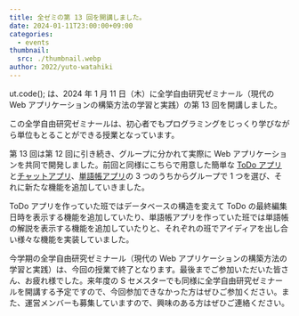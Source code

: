 ```yaml
---
title: 全ゼミの第 13 回を開講しました。
date: 2024-01-11T23:00:00+09:00
categories:
  - events
thumbnail:
  src: ./thumbnail.webp
author: 2022/yuto-watahiki
---
```


ut.code(); は、2024 年 1 月 11 日（木）に全学自由研究ゼミナール（現代の Web アプリケーションの構築方法の学習と実践）の第 13 回を開講しました。

この全学自由研究ゼミナールは、初心者でもプログラミングをじっくり学びながら単位もとることができる授業となっています。

第 13 回は第 12 回に引き続き、グループに分かれて実際に Web アプリケーションを共同で開発しました。前回と同様にこちらで用意した簡単な [ToDo アプリ](https://github.com/utokyo-web-dev-2023a/template-todo)と[チャットアプリ](https://github.com/utokyo-web-dev-2023a/template-chat)、[単語帳アプリ](https://github.com/utokyo-web-dev-2023a/template-flashcard)の 3 つのうちからグループで 1 つを選び、それに新たな機能を追加していきました。

ToDo アプリを作っていた班ではデータベースの構造を変えて ToDo の最終編集日時を表示する機能を追加していたり、単語帳アプリを作っていた班では単語帳の解説を表示する機能を追加していたりと、それぞれの班でアイディアを出し合い様々な機能を実装していました。

今学期の全学自由研究ゼミナール（現代の Web アプリケーションの構築方法の学習と実践）は、今回の授業で終了となります。最後までご参加いただいた皆さん、お疲れ様でした。来年度の S セメスターでも同様に全学自由研究ゼミナールを開講する予定ですので、今回参加できなかった方はぜひご参加ください。また、運営メンバーも募集していますので、興味のある方はぜひご連絡ください。
